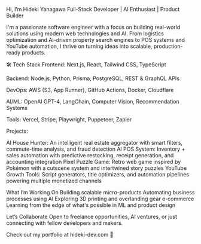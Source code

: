 Hi, I’m Hideki Yanagawa
Full-Stack Developer | AI Enthusiast | Product Builder

I'm a passionate software engineer with a focus on building real-world solutions using modern web technologies and AI. From logistics optimization and AI-driven property search engines to POS systems and YouTube automation, I thrive on turning ideas into scalable, production-ready products.

🛠 Tech Stack
Frontend: Next.js, React, Tailwind CSS, TypeScript

Backend: Node.js, Python, Prisma, PostgreSQL, REST & GraphQL APIs

DevOps: AWS (S3, App Runner), GitHub Actions, Docker, Cloudflare

AI/ML: OpenAI GPT-4, LangChain, Computer Vision, Recommendation Systems

Tools: Vercel, Stripe, Playwright, Puppeteer, Zapier

Projects:

AI House Hunter: An intelligent real estate aggregator with smart filters, commute-time analysis, and fraud detection
AI POS System: Inventory + sales automation with predictive restocking, receipt generation, and accounting integration
Pixel Puzzle Game: Retro web game inspired by Pokémon with a cutscene system and intertwined story puzzles
YouTube Growth Tools: Script generators, title optimizers, and automation pipelines powering multiple monetized channels

What I’m Working On
Building scalable micro-products
Automating business processes using AI
Exploring 3D printing and overlanding gear e-commerce
Learning from the edge of what's possible in ML and product design

Let’s Collaborate
Open to freelance opportunities, AI ventures, or just connecting with fellow developers and makers. 

Check out my portfolio at hideki-dev.com 🚀
